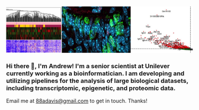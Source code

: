 
![science](https://github.com/10adavis/10adavis/blob/master/banner.jpeg)

### Hi there 👋, I'm Andrew! I'm a senior scientist at Unilever currently working as a bioinformatician. I am developing and utilizing pipelines for the analysis of large biological datasets, including transcriptomic, epigenetic, and proteomic data. 
Email me at [88adavis@gmail.com](mailto:88adavis@gmail.com) to get in touch. Thanks!


<!--
**10adavis/10adavis** is a ✨ _special_ ✨ repository because its `README.md` (this file) appears on your GitHub profile.

Here are some ideas to get you started:

- 🔭 I’m currently working on ...
- 🌱 I’m currently learning ...
- 👯 I’m looking to collaborate on ...
- 🤔 I’m looking for help with ...
- 💬 Ask me about ...
- 📫 How to reach me: ...
- 😄 Pronouns: ...
- ⚡ Fun fact: ...
-->
